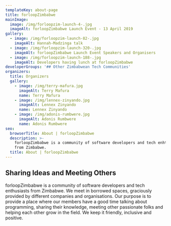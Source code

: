 ```yaml
---
templateKey: about-page
title: forloopZimbabwe
mainImage:
  image: /img/forloopzim-launch-4-.jpg
  imageAlt: forloopZimbabwe Launch Event - 13 April 2019
gallery:
  - image: /img/forloopzim-launch-82-.jpg
    imageAlt: Hannah-Madzinga talk
  - image: /img/forloopzim-launch-320-.jpg
    imageAlt: forloopZimbabwe Launch Event Speakers and Organisers
  - image: /img/forloopzim-launch-188-.jpg
    imageAlt: Developers having lunch at forloopZimbabwe
developerGroups: '## Other Zimbabwean Tech Communities'
organizers:
  title: Organizers
  gallery:
    - image: /img/terry-mafura.jpg
      imageAlt: Terry Mafura
      name: Terry Mafura
    - image: /img/lennex-zinyando.jpg
      imageAlt: Lennex Zinyando
      name: Lennex Zinyando
    - image: /img/adonis-rumbwere.jpg
      imageAlt: Adonis Rumbwere
      name: Adonis Rumbwere
seo:
  browserTitle: About | forloopZimbabwe
  description: >-
    forloopZimbabwe is a community of software developers and tech enhtusiasts
    from Zimbabwe.
  title: About | forloopZimbabwe
---
```


## Sharing Ideas and Meeting Others

forloopZimbabwe is a community of software developers and tech enthusiasts from Zimbabwe. We meet in borrowed spaces, graciously provided by different companies and organisations. Our purpose is to provide a place where our members have a good time talking about programming, sharing their knowledge, meeting other passionate folks and helping each other grow in the field. We keep it friendly, inclusive and positive.
